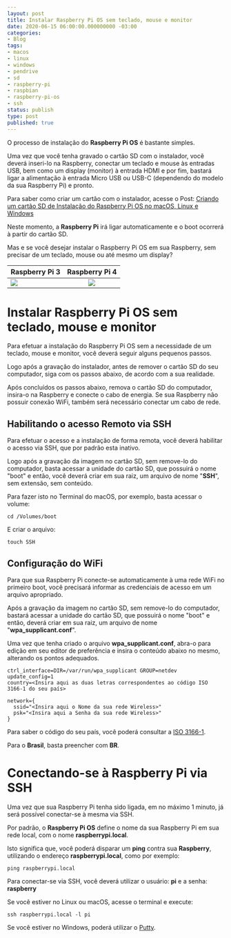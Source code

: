 ```yaml
---
layout: post
title: Instalar Raspberry Pi OS sem teclado, mouse e monitor
date: 2020-06-15 06:00:00.000000000 -03:00
categories:
- Blog
tags:
- macos
- linux
- windows
- pendrive
- sd
- raspberry-pi
- raspbian
- raspberry-pi-os
- ssh
status: publish
type: post
published: true
---
```


O processo de instalação do **Raspberry Pi OS** é bastante simples.

Uma vez que você tenha gravado o cartão SD com o instalador, você deverá inseri-lo na Raspberry, conectar um teclado e mouse às entradas USB, bem como um display (monitor) à entrada HDMI e por fim, bastará ligar a alimentação à entrada Micro USB ou USB-C (dependendo do modelo da sua Raspberry Pi) e pronto.

Para saber como criar um cartão com o instalador, acesse o Post: [Criando um cartão SD de Instalação do Raspberry Pi OS no macOS, Linux e Windows](https://www.maiconschmitz.com.br/blog/2020/06/08/criando-sd-de-instalacao-do-raspberry-pi-os-no-macos-linux-windows/)

Neste momento, a **Raspberry Pi** irá ligar automaticamente e o boot ocorrerá à partir do cartão SD.

Mas e se você desejar instalar o Raspberry Pi OS em sua Raspberry, sem precisar de um teclado, mouse ou até mesmo um display?

| Raspberry Pi 3  | Raspberry Pi 4  |
| --------------- |:---------------:|
| <a href="https://www.amazon.com.br/gp/product/B01CD5VC92?ie=UTF8&linkCode=li2&tag=schmitz-20&linkId=4f2021a2a4c1b0a33eec617fd9541a9a&language=pt_BR&ref_=as_li_ss_il" target="_blank"><img border="0" src="//ws-na.amazon-adsystem.com/widgets/q?_encoding=UTF8&ASIN=B01CD5VC92&Format=_SL160_&ID=AsinImage&MarketPlace=BR&ServiceVersion=20070822&WS=1&tag=schmitz-20&language=pt_BR" ></a><img src="https://ir-br.amazon-adsystem.com/e/ir?t=schmitz-20&language=pt_BR&l=li2&o=33&a=B01CD5VC92" width="1" height="1" border="0" alt="" style="border:none !important; margin:0px !important;" /> | <a href="https://www.amazon.com.br/gp/product/B07TC2BK1X?ie=UTF8&linkCode=li2&tag=schmitz-20&linkId=a1723e2362521127a480ceb4a9860096&language=pt_BR&ref_=as_li_ss_il" target="_blank"><img border="0" src="//ws-na.amazon-adsystem.com/widgets/q?_encoding=UTF8&ASIN=B07TC2BK1X&Format=_SL160_&ID=AsinImage&MarketPlace=BR&ServiceVersion=20070822&WS=1&tag=schmitz-20&language=pt_BR" ></a><img src="https://ir-br.amazon-adsystem.com/e/ir?t=schmitz-20&language=pt_BR&l=li2&o=33&a=B07TC2BK1X" width="1" height="1" border="0" alt="" style="border:none !important; margin:0px !important;" /> |

# Instalar Raspberry Pi OS sem teclado, mouse e monitor

Para efetuar a instalação do Raspberry Pi OS sem a necessidade de um teclado, mouse e monitor, você deverá seguir alguns pequenos passos.

Logo após a gravação do instalador, antes de remover o cartão SD do seu computador, siga com os passos abaixo, de acordo com a sua realidade.

Após concluídos os passos abaixo, remova o cartão SD do computador, insira-o na Raspberry e conecte o cabo de energia. Se sua Raspberry não possuir conexão WiFi, também será necessário conectar um cabo de rede.

## Habilitando o acesso Remoto via SSH

Para efetuar o acesso e a instalação de forma remota, você deverá habilitar o acesso via SSH, que por padrão esta inativo.

Logo após a gravação da imagem no cartão SD, sem remove-lo do computador, basta acessar a unidade do cartão SD, que possuirá o nome "boot" e então, você deverá criar em sua raiz, um arquivo de nome "**SSH**", sem extensão, sem conteúdo.

Para fazer isto no Terminal do macOS, por exemplo, basta acessar o volume:

    cd /Volumes/boot

E criar o arquivo:

    touch SSH

## Configuração do WiFi

Para que sua Raspberry Pi conecte-se automaticamente à uma rede WiFi no primeiro boot, você precisará informar as credenciais de acesso em um arquivo apropriado.

Após a gravação da imagem no cartão SD, sem remove-lo do computador, bastará acessar a unidade do cartão SD, que possuirá o nome "boot" e então, deverá criar em sua raiz, um arquivo de nome "**wpa_supplicant.conf**".

Uma vez que tenha criado o arquivo **wpa_supplicant.conf**, abra-o para edição em seu editor de preferência e insira o conteúdo abaixo no mesmo, alterando os pontos adequados.


    ctrl_interface=DIR=/var/run/wpa_supplicant GROUP=netdev
    update_config=1
    country=<Insira aqui as duas letras correspondentes ao código ISO 3166-1 do seu país>

    network={
      ssid="<Insira aqui o Nome da sua rede Wireless>"
      psk="<Insira aqui a Senha da sua rede Wireless>"
    }

Para saber o código do seu país, você poderá consultar a [ISO 3166-1](https://en.wikipedia.org/wiki/ISO_3166-1 "Lista ISO 3166-1").

Para o **Brasil**, basta preencher com **BR**.

# Conectando-se à Raspberry Pi via SSH

Uma vez que sua Raspberry Pi tenha sido ligada, em no máximo 1 minuto, já será possível conectar-se à mesma via SSH.

Por padrão, o **Raspberry Pi OS** define o nome da sua Raspberry Pi em sua rede local, com o nome **raspberrypi.local**.

Isto significa que, você poderá disparar um **ping** contra sua **Raspberry**, utilizando o endereço **raspberrypi.local**, como por exemplo:

    ping raspberrypi.local

Para conectar-se via SSH, você deverá utilizar o usuário: **pi** e a senha: **raspberry**

Se você estiver no Linux ou macOS, acesse o terminal e execute:

    ssh raspberrypi.local -l pi

Se você estiver no Windows, poderá utilizar o [Putty](https://www.putty.org/ "Putty").